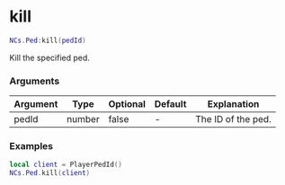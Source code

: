 # kill

```lua
NCs.Ped:kill(pedId)
```
Kill the specified ped.

### Arguments
| Argument      | Type    | Optional   | Default | Explanation               |
|---------------|---------|------------|---------|---------------------------|
| pedId         | number  | false      | -       | The ID of the ped.        |

### Examples
```lua
local client = PlayerPedId()
NCs.Ped.kill(client)
```